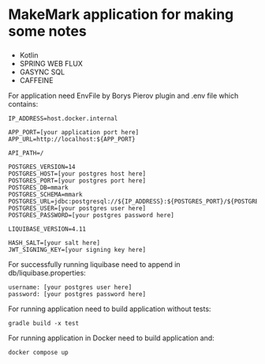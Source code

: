 # MakeMark application for making some notes

###
- Kotlin
- SPRING WEB FLUX
- GASYNC SQL
- CAFFEINE

For application need EnvFile by Borys Pierov plugin and .env file which contains:

```dotenv
IP_ADDRESS=host.docker.internal

APP_PORT=[your application port here]
APP_URL=http://localhost:${APP_PORT}

API_PATH=/

POSTGRES_VERSION=14
POSTGRES_HOST=[your postgres host here]
POSTGRES_PORT=[your postgres port here]
POSTGRES_DB=mmark
POSTGRES_SCHEMA=mmark
POSTGRES_URL=jdbc:postgresql://${IP_ADDRESS}:${POSTGRES_PORT}/${POSTGRES_DB}
POSTGRES_USER=[your postgres user here]
POSTGRES_PASSWORD=[your postgres password here]

LIQUIBASE_VERSION=4.11

HASH_SALT=[your salt here]
JWT_SIGNING_KEY=[your signing key here]
```

For successfully running liquibase need to append in db/liquibase.properties:
```dotenv
username: [your postgres user here]
password: [your postgres password here]
```

For running application need to build application without tests:
```dotenv
gradle build -x test
```

For running application in Docker need to build application and:
```dotenv
docker compose up
```